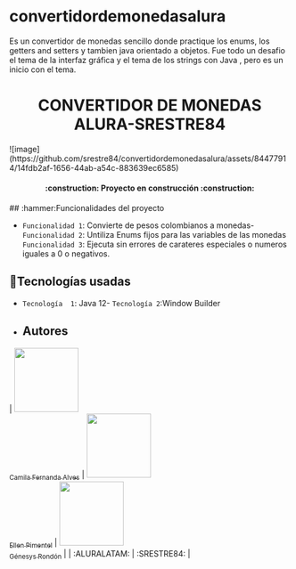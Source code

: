 # convertidordemonedasalura
Es un convertidor de monedas sencillo donde practique los enums, los getters and setters y tambien java orientado a objetos. Fue todo un desafio el tema de la interfaz gráfica y el tema de los strings con Java , pero es un inicio con el tema.
<h1 align="center"> CONVERTIDOR DE MONEDAS ALURA-SRESTRE84</h1>
![image](https://github.com/srestre84/convertidordemonedasalura/assets/84477914/14fdb2af-1656-44ab-a54c-883639ec6585)

<h4 align="center">
:construction: Proyecto en construcción :construction:
</h4>
## :hammer:Funcionalidades del proyecto

- `Funcionalidad 1`: Convierte de pesos colombianos a monedas- `Funcionalidad 2`: Untiliza Enums fijos para las variables de las monedas
 `Funcionalidad 3`: Ejecuta sin errores de carateres especiales o numeros iguales a 0 o negativos.
## :hammer:Tecnologías usadas

- `Tecnología  1`: Java 12- `Tecnología 2`:Window Builder

- ## Autores

| [<img src="https://avatars.githubusercontent.com/u/37356058?v=4" width=115><br><sub>Camila Fernanda Alves</sub>](https://github.com/camilafernanda) |  [<img src="https://avatars.githubusercontent.com/u/71970858?v=4" width=115><br><sub>Ellen Pimentel</sub>]([https://github.com/guilhermeonrails](https://github.com/ellenpimentel)) |  [<img src="https://avatars.githubusercontent.com/u/91544872?v=4" width=115><br><sub>Génesys Rondón</sub>](https://github.com/genesysaluralatam) |
| :ALURALATAM: | :SRESTRE84: |
